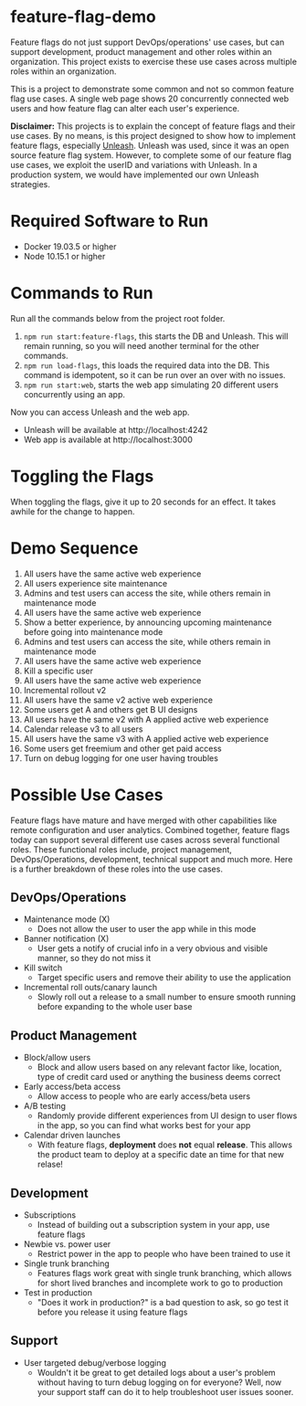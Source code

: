 # feature-flag-demo

Feature flags do not just support DevOps/operations' use cases, but can support development, product management and 
other roles within an organization.  This project exists to exercise these use cases across multiple roles within an 
organization. 

This is a project to demonstrate some common and not so common feature flag use cases.  A single web page shows 20 
concurrently connected web users and how feature flag can alter each user's experience.  

**Disclaimer:** This projects is to explain the concept of feature flags and their use cases.  By no means, is this 
project designed to show how to implement feature flags, especially [Unleash](https://github.com/Unleash).  Unleash 
was used, since it was an open source feature flag system.  However, to complete some of our feature flag use cases, 
we exploit the userID and variations with Unleash.  In a production system, we would have implemented our own 
Unleash strategies.  

# Required Software to Run

- Docker 19.03.5 or higher
- Node 10.15.1 or higher

# Commands to Run

Run all the commands below from the project root folder.

1. `npm run start:feature-flags`, this starts the DB and Unleash.  This will remain running, so you will need another terminal for the other commands.
1. `npm run load-flags`, this loads the required data into the DB.  This command is idempotent, so it can be run over an over with no issues.
1. `npm run start:web`, starts the web app simulating 20 different users concurrently using an app.

Now you can access Unleash and the web app.

- Unleash will be available at http://localhost:4242
- Web app is available at http://localhost:3000

# Toggling the Flags

When toggling the flags, give it up to 20 seconds for an effect.  It takes awhile for the change to happen.

# Demo Sequence

1. All users have the same active web experience
1. All users experience site maintenance
1. Admins and test users can access the site, while others remain in maintenance mode
1. All users have the same active web experience
1. Show a better experience, by announcing upcoming maintenance before going into maintenance mode
1. Admins and test users can access the site, while others remain in maintenance mode
1. All users have the same active web experience
1. Kill a specific user
1. All users have the same active web experience
1. Incremental rollout v2
1. All users have the same v2 active web experience
1. Some users get A and others get B UI designs
1. All users have the same v2 with A applied active web experience
1. Calendar release v3 to all users
1. All users have the same v3 with A applied active web experience
1. Some users get freemium and other get paid access
1. Turn on debug logging for one user having troubles


# Possible Use Cases

Feature flags have mature and have merged with other capabilities like remote configuration and user analytics.  Combined 
together, feature flags today can support several different use cases across several functional roles.  These functional 
roles include, project management, DevOps/Operations, development, technical support and much more.  Here is a further
breakdown of these roles into the use cases.  

## DevOps/Operations

* Maintenance mode (X)
  * Does not allow the user to user the app while in this mode
* Banner notification (X)
  * User gets a notify of crucial info in a very obvious and visible manner, so they do not miss it
* Kill switch
  * Target specific users and remove their ability to use the application
* Incremental roll outs/canary launch
  * Slowly roll out a release to a small number to ensure smooth running before expanding to the whole user base 

## Product Management

* Block/allow users
  * Block and allow users based on any relevant factor like, location, type of credit card used or anything the business deems correct
* Early access/beta access
  * Allow access to people who are early access/beta users
* A/B testing
  * Randomly provide different experiences from UI design to user flows in the app, so you can find what works best for your app
* Calendar driven launches
  * With feature flags, **deployment** does **not** equal **release**.  This allows the product team to deploy at a specific date an time for that new relase!

## Development

* Subscriptions
  * Instead of building out a subscription system in your app, use feature flags 
* Newbie vs. power user
  * Restrict power in the app to people who have been trained to use it
* Single trunk branching
  * Features flags work great with single trunk branching, which allows for short lived branches and incomplete work to go to production  
* Test in production
  * "Does it work in production?" is a bad question to ask, so go test it before you release it using feature flags  

## Support

* User targeted debug/verbose logging
  * Wouldn't it be great to get detailed logs about a user's problem without having to turn debug logging on for everyone?  Well, now your support staff can do it to help troubleshoot user issues sooner.  

